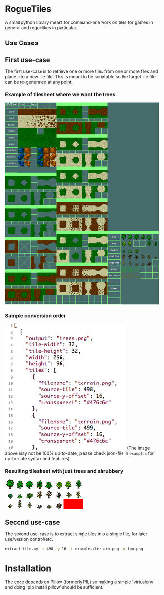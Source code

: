 # RogueTiles

A small python library meant for command-line work on tiles for games in general and roguelikes in particular.

## Use Cases

## First use-case
The first use-case is to retrieve one or more tiles from one or more files and place into a new tile file.  This is meant to be scriptable so the target tile file can be re-generated at any point. 

### Example of tilesheet where we want the trees
![Original Tilesheet](examples/terrain.png)

### Sample conversion order
![Sample json-file with instructions](examples/sample-json.png)
(The image above may not be 100% up-to-date, please check json-file in `examples` for up-to-date syntax and features)

### Resulting tilesheet with just trees and shrubbery
![Resulting tilesheet](examples/trees.png)

## Second use-case
The second use-case is to extract single tiles into a single file, for later use/version control/etc.
```bash
extract-tile.py -t 498 -y 16 -i examples/terrain.png -o foo.png
```

# Installation

The code depends on Pillow (formerly PIL) so making a simple 'virtualenv' and doing 'pip install pillow' should be sufficient.

